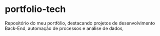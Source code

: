 # portfolio-tech
Repositório do meu portfólio, destacando projetos de desenvolvimento Back-End, automação de processos e análise de dados, 
